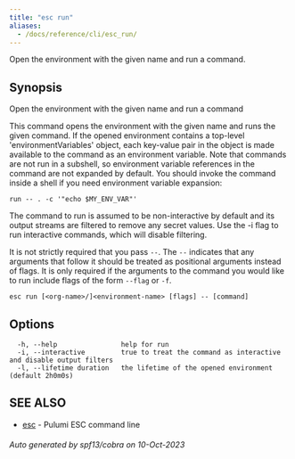 ```yaml
---
title: "esc run"
aliases:
  - /docs/reference/cli/esc_run/
---
```




Open the environment with the given name and run a command.

## Synopsis

Open the environment with the given name and run a command

This command opens the environment with the given name and runs the given command.
If the opened environment contains a top-level 'environmentVariables' object, each
key-value pair in the object is made available to the command as an environment
variable. Note that commands are not run in a subshell, so environment variable
references in the command are not expanded by default. You should invoke the command
inside a shell if you need environment variable expansion:

    run -- . -c '"echo $MY_ENV_VAR"'

The command to run is assumed to be non-interactive by default and its output
streams are filtered to remove any secret values. Use the -i flag to run interactive
commands, which will disable filtering.

It is not strictly required that you pass `--`. The `--` indicates that any
arguments that follow it should be treated as positional arguments instead of flags.
It is only required if the arguments to the command you would like to run include
flags of the form `--flag` or `-f`.


```
esc run [<org-name>/]<environment-name> [flags] -- [command]
```

## Options

```
  -h, --help                help for run
  -i, --interactive         true to treat the command as interactive and disable output filters
  -l, --lifetime duration   the lifetime of the opened environment (default 2h0m0s)
```

## SEE ALSO

* [esc](/docs/cli/commands/esc/)	 - Pulumi ESC command line

###### Auto generated by spf13/cobra on 10-Oct-2023
